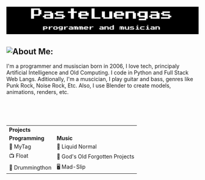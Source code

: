 ![PasteLuengas](https://raw.githubusercontent.com/PasteLuengas/PasteLuengas/main/main_image.jpg "Oh Eh Oh I Look Just Linke Buddy Holly :)")
<div>
 <img align="left" src="https://github-readme-stats.vercel.app/api/top-langs?username=pasteluengas&show_icons=true&locale=en&layout=compact&bg_color=303446&text_color=c6d0f5&icon_color=ca9ee6&title_color=81c8be">
  
  <p align="right">
  <h2>About Me:</h2>
   I'm a programmer and musiscian born in 2006, I love tech, principaly Artificial Intelligence and Old Computing. 
  I code in Python and Full Stack Web Langs. 
  Aditionally, I'm a muscician, I play guitar and bass, genres like Punk Rock, Noise Rock, Etc. 
  Also, I use Blender to create models, animations, renders, etc. 
  </p>
</div>
<div>
 <br><br><br>
 <center>
  <table>
  <tr><td colspan="2"><b style="text-align: center;">Projects</b></td></tr>
  <tr>
   <td><b>Programming</b></td>
   <td><b>Music</b></td>
  </tr>
  <tr>
   <td>🎵 MyTag</td>
   <td>🎸 Liquid Normal</td>
  </tr>
  <tr>
   <td>📺 Float</td>
   <td>🧵 God's Old Forgotten Projects</td>
  </tr>
  <tr>
   <td>🥁 Drummingthon</td>
   <td>🖥 Mad-Slip</td>
  </tr>
  </table>
 </center>
</div>
</div>
